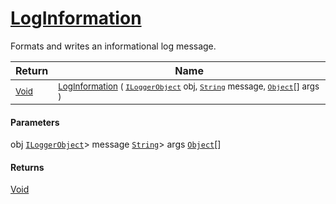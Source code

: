 # [LogInformation](./ILoggerObjectExtensions-100663349.md)

Formats and writes an informational log message.

| Return | Name | 
| --- | --- | 
| <sub>[Void](https://docs.microsoft.com/en-us/dotnet/api/System.Void)</sub>| <sub>[LogInformation](./ILoggerObjectExtensions-100663349.md) ( [`ILoggerObject`](./../ILoggerObject.md) obj, [`String`](https://docs.microsoft.com/en-us/dotnet/api/System.String) message, [`Object`](https://docs.microsoft.com/en-us/dotnet/api/System.Object)[] args )</sub>| <br>


#### Parameters
 obj  [`ILoggerObject`](./../ILoggerObject.md)> message  [`String`](https://docs.microsoft.com/en-us/dotnet/api/System.String)> args  [`Object`](https://docs.microsoft.com/en-us/dotnet/api/System.Object)[]
#### Returns
[Void](https://docs.microsoft.com/en-us/dotnet/api/System.Void)